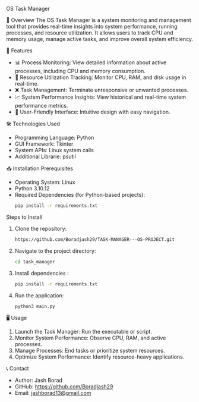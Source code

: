 OS Task Manager

📌 Overview
The OS Task Manager is a system monitoring and management tool that provides real-time insights into system performance, running processes, and resource utilization. It allows users to track CPU and memory usage, manage active tasks, and improve overall system efficiency.

🚀 Features
- 📊 Process Monitoring: View detailed information about active processes, including CPU and memory consumption.
- 🚦 Resource Utilization Tracking: Monitor CPU, RAM, and disk usage in real-time.
- ❌ Task Management: Terminate unresponsive or unwanted processes.
- 📈 System Performance Insights: View historical and real-time system performance metrics.
- 🎨 User-Friendly Interface: Intuitive design with easy navigation.

 🛠️ Technologies Used
- Programming Language: Python 
- GUI Framework: Tkinter 
- System APIs:  Linux system calls 
- Additional Librarie: psutil

 📥 Installation
 Prerequisites
- Operating System: Linux 
- Python 3.10.12
- Required Dependencies (for Python-based projects):
  ```sh
  pip install -r requirements.txt
  ```

Steps to Install
1. Clone the repository:
   ```sh
   https://github.com/Boradjash29/TASK-MANAGER---OS-PROJECT.git
   ```
2. Navigate to the project directory:
   ```sh
   cd task_manager
   ```
3. Install dependencies :
   ```sh
   pip install -r requirements.txt
   ```
4. Run the application:
   ```sh
   python3 main.py  
   ```

🖥️ Usage
1. Launch the Task Manager: Run the executable or script.
2. Monitor System Performance: Observe CPU, RAM, and active processes.
3. Manage Processes: End tasks or prioritize system resources.
4. Optimize System Performance: Identify resource-heavy applications.


📞 Contact
- Author: Jash Borad 
- GitHub: https://github.com/Boradjash29
- Email: jashborad13@gmail.com
